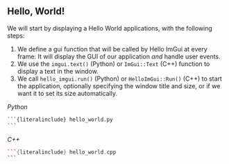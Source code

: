 ## Hello, World!

We will start by displaying a Hello World applications, with the following steps:
1. We define a gui function that will be called by Hello ImGui at every frame: It will display the GUI of our application *and* handle user events.
2. We use the `imgui.text()` (Python) or `ImGui::Text` (C++) function to display a text in the window.
3. We call `hello_imgui.run()` (Python) or `HelloImGui::Run()` (C++) to start the application, optionally specifying the window title and size, or if we want it to set its size automatically.

*Python*
````python
```{literalinclude} hello_world.py
```
````


*C++*
````cpp
```{literalinclude} hello_world.cpp
```
````
